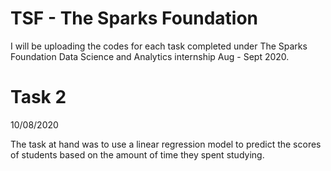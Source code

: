 # TSF - The Sparks Foundation

I will be uploading the codes for each task completed under The Sparks Foundation Data Science and Analytics internship Aug - Sept 2020.

# Task 2 
10/08/2020

The task at hand was to use a linear regression model to predict the scores of students based on the amount of time they spent studying.
